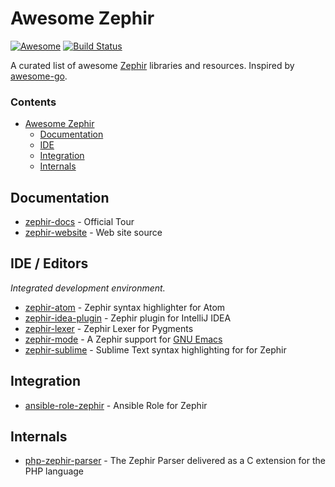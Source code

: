 # Awesome Zephir

[![Awesome][awesome-badge]][awesome-link]
[![Build Status][build-status]][build-link]

A curated list of awesome [Zephir][zephir-gh] libraries and resources.
Inspired by [awesome-go][awesome-go].

### Contents

- [Awesome Zephir](#awesome-zephir)
    - [Documentation](#documentation)
    - [IDE](#ide)
    - [Integration](#integration)
    - [Internals](#internals)

## Documentation

- [zephir-docs](https://github.com/phalcon/zephir-docs) - Official Tour
- [zephir-website](https://github.com/phalcon/zephir-website) - Web site source

## IDE / Editors

*Integrated development environment.*

- [zephir-atom](https://github.com/phalcon/zephir-atom) - Zephir syntax highlighter for Atom
- [zephir-idea-plugin](https://github.com/phalcon/zephir-idea-plugin) - Zephir plugin for IntelliJ IDEA
- [zephir-lexer](https://github.com/phalcon/zephir-lexer) - Zephir Lexer for Pygments
- [zephir-mode](https://github.com/sergeyklay/zephir-mode) - A Zephir support for [GNU Emacs](https://www.gnu.org/software/emacs/)
- [zephir-sublime](https://github.com/phalcon/zephir-sublime) - Sublime Text syntax highlighting for for Zephir


## Integration

- [ansible-role-zephir](https://github.com/phalcon/ansible-role-zephir) - Ansible Role for Zephir

## Internals

- [php-zephir-parser](https://github.com/phalcon/php-zephir-parser) - The Zephir Parser delivered as a C extension for the PHP language

[awesome-badge]: https://cdn.rawgit.com/sindresorhus/awesome/d7305f38d29fed78fa85652e3a63e154dd8e8829/media/badge.svg
[awesome-link]: https://github.com/sindresorhus/awesome
[build-status]: https://api.travis-ci.org/phalcon/awesome-zephir.svg?branch=master
[build-link]: https://travis-ci.org/phalcon/awesome-zephir
[zephir-gh]: https://github.com/phalcon/zephir
[awesome-go]: https://github.com/avelino/awesome-go
